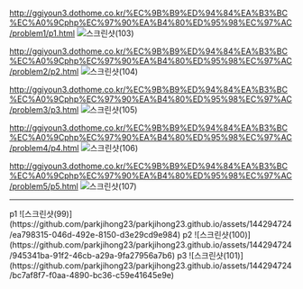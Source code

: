 http://ggiyoun3.dothome.co.kr/%EC%9B%B9%ED%94%84%EA%B3%BC%EC%A0%9Cphp%EC%97%90%EA%B4%80%ED%95%98%EC%97%AC/problem1/p1.html
![스크린샷(103)](https://github.com/parkjihong23/parkjihong23.github.io/assets/144294724/2275c08f-bfdc-4f58-90e3-03cbce048f09)

http://ggiyoun3.dothome.co.kr/%EC%9B%B9%ED%94%84%EA%B3%BC%EC%A0%9Cphp%EC%97%90%EA%B4%80%ED%95%98%EC%97%AC/problem2/p2.html
![스크린샷(104)](https://github.com/parkjihong23/parkjihong23.github.io/assets/144294724/93ea9b16-7a18-403f-bae4-b9dd0ef31133)

http://ggiyoun3.dothome.co.kr/%EC%9B%B9%ED%94%84%EA%B3%BC%EC%A0%9Cphp%EC%97%90%EA%B4%80%ED%95%98%EC%97%AC/problem3/p3.html
![스크린샷(105)](https://github.com/parkjihong23/parkjihong23.github.io/assets/144294724/d86856fa-d18f-4933-9561-fdbf1655fd47)

http://ggiyoun3.dothome.co.kr/%EC%9B%B9%ED%94%84%EA%B3%BC%EC%A0%9Cphp%EC%97%90%EA%B4%80%ED%95%98%EC%97%AC/problem4/p4.html
![스크린샷(106)](https://github.com/parkjihong23/parkjihong23.github.io/assets/144294724/953b9933-6914-4d51-ba6b-f2a89231842f)

http://ggiyoun3.dothome.co.kr/%EC%9B%B9%ED%94%84%EA%B3%BC%EC%A0%9Cphp%EC%97%90%EA%B4%80%ED%95%98%EC%97%AC/problem5/p5.html
![스크린샷(107)](https://github.com/parkjihong23/parkjihong23.github.io/assets/144294724/ddd0196c-a8f4-4e19-9f11-6af91f91396a)

<hr> 
p1
<http://ggiyoun3.dothome.co.kr/phpProblem/p1.php>
![스크린샷(99)](https://github.com/parkjihong23/parkjihong23.github.io/assets/144294724/ea798315-046d-492e-8150-d3e29cd9e984)
p2
<http://ggiyoun3.dothome.co.kr/phpProblem/p2.php>
![스크린샷(100)](https://github.com/parkjihong23/parkjihong23.github.io/assets/144294724/945341ba-91f2-46cb-a29a-9fa27956a7b6)
p3
<http://ggiyoun3.dothome.co.kr/phpProblem/p3.php>
![스크린샷(101)](https://github.com/parkjihong23/parkjihong23.github.io/assets/144294724/bc7af8f7-f0aa-4890-bc36-c59e41645e9e)
